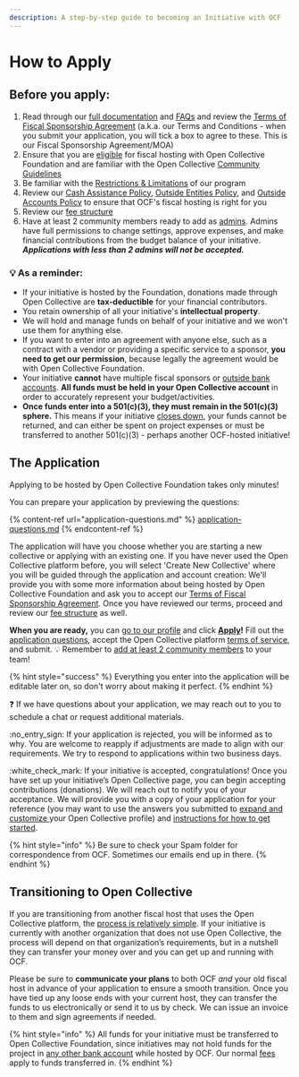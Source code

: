 ```yaml
---
description: A step-by-step guide to becoming an Initiative with OCF
---
```


# How to Apply

## **Before you apply:**

1. Read through our [full documentation](../../) and [FAQs](broken-reference) and review the [Terms of Fiscal Sponsorship Agreement](../terms.md) (a.k.a. our Terms and Conditions - when you submit your application, you will tick a box to agree to these. This is our Fiscal Sponsorship Agreement/MOA)
2. Ensure that you are [eligible](../eligibility.md) for fiscal hosting with Open Collective Foundation and are familiar with the Open Collective [Community Guidelines](https://docs.opencollective.com/help/about/community-guidelines)
3. Be familiar with the [Restrictions & Limitations](../../how-it-works/policies/#restrictions-and-limitations) of our program
4. Review our [Cash Assistance Policy](../../how-it-works/policies/cash-assistance-policy.md), [Outside Entities Policy](../../how-it-works/policies/outside-entities-policy.md), and [Outside Accounts Policy](../../how-it-works/policies/outside-accounts-policy.md) to ensure that OCF's fiscal hosting is right for you
5. Review our [fee structure](../../how-it-works/fees.md)
6. Have at least 2 community members ready to add as [admins](https://docs.opencollective.com/help/collectives/core-contributors). Admins have full permissions to change settings, approve expenses, and make financial contributions from the budget balance of your initiative. _**Applications with less than 2 admins will not be accepted.**_

### :bulb: A**s a reminder:**

* If your initiative is hosted by the Foundation, donations made through Open Collective are **tax-deductible** for your financial contributors.
* You retain ownership of all your initiative's **intellectual property**.
* We will hold and manage funds on behalf of your initiative and we won't use them for anything else.
* If you want to enter into an agreement with anyone else, such as a contract with a vendor or providing a specific service to a sponsor, **you need to get our permission**, because legally the agreement would be with Open Collective Foundation.
* Your initiative **cannot** have multiple fiscal sponsors or [outside bank accounts](../../how-it-works/policies/outside-accounts-policy.md). **All funds must be held in your Open Collective account** in order to accurately represent your budget/activities.
* **Once funds enter into a 501(c)(3), they must remain in the 501(c)(3) sphere.** This means if your initiative [closes down](../../faq/leaving-ocf.md), your funds cannot be returned, and can either be spent on project expenses or must be transferred to another 501(c)(3) - perhaps another OCF-hosted initiative!

## **The Application**

Applying to be hosted by Open Collective Foundation takes only minutes!

You can prepare your application by previewing the questions:

{% content-ref url="application-questions.md" %}
[application-questions.md](application-questions.md)
{% endcontent-ref %}

The application will have you choose whether you are starting a new collective or applying with an existing one. If you have never used the Open Collective platform before, you will select 'Create New Collective' where you will be guided through the application and account creation: We'll provide you with some more information about being hosted by Open Collective Foundation and ask you to accept our [Terms of Fiscal Sponsorship Agreement](../terms.md). Once you have reviewed our terms, proceed and review our [fee structure](../../how-it-works/fees.md) as well.

**When you are ready,** you can [go to our profile](https://opencollective.com/foundation) and click [**Apply**](https://www.opencollective.com/foundation/apply)**!** Fill out the [application questions](application-questions.md), accept the Open Collective platform [terms of service](../terms.md), and submit.  :bulb: Remember to [add at least 2 community members](https://docs.opencollective.com/help/collectives/collective-settings/core-contributors) to your team!

{% hint style="success" %}
Everything you enter into the application will be editable later on, so don't worry about making it perfect.
{% endhint %}

:question: If we have questions about your application, we may reach out to you to schedule a chat or request additional materials.&#x20;

:no\_entry\_sign: If your application is rejected, you will be informed as to why. You are welcome to reapply if adjustments are made to align with our requirements. We try to respond to applications within two business days.

:white\_check\_mark: If your initiative is accepted, congratulations! Once you have set up your initiative’s Open Collective page, you can begin accepting contributions (donations). We will reach out to notify you of your acceptance. We will provide you with a copy of your application for your reference (you may want to use the answers you submitted to [expand and customize ](https://docs.opencollective.com/help/collectives/customize-collective)your Open Collective profile) and [instructions for how to get started](../../how-it-works/basics.md).

{% hint style="info" %}
Be sure to check your Spam folder for correspondence from OCF. Sometimes our emails end up in there.
{% endhint %}

## Transitioning to Open Collective

If you are transitioning from another fiscal host that uses the Open Collective platform, the [process is relatively simple](https://docs.opencollective.com/help/collectives/change-fiscal-host#what-is-the-process-for-changing-fiscal-hosts). If your initiative is currently with another organization that does not use Open Collective, the process will depend on that organization’s requirements, but in a nutshell they can transfer your money over and you can get up and running with OCF.

Please be sure to **communicate your plans** to both OCF _and_ your old fiscal host in advance of your application to ensure a smooth transition. Once you have tied up any loose ends with your current host, they can transfer the funds to us electronically or send it to us by check. We can issue an invoice to them and sign agreements if needed.

{% hint style="info" %}
All funds for your initiative must be transferred to Open Collective Foundation, since initiatives may not hold funds for the project in [any other bank account](../../how-it-works/policies/outside-accounts-policy.md) while hosted by OCF. Our normal [fees](https://docs.opencollective.foundation/how-it-works/fees) apply to funds transferred in.
{% endhint %}
